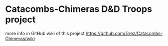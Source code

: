 # Catacombs-Chimeras D&D Troops project

more info in GitHub wiki of this project
https://github.com/Grez/Catacombs-Chimeras/wiki
